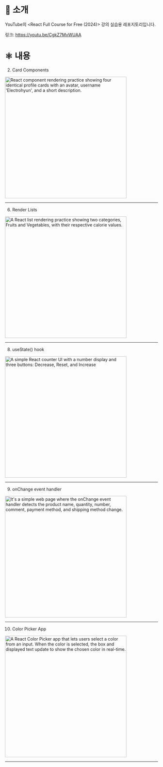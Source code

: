 # 👋 소개



YouTube의 <React Full Course for Free (2024)> 강의 실습용 레포지토리입니다.

링크: https://youtu.be/CgkZ7MvWUAA




# ⚛️ 내용


2. Card Components
<div>
  <img
    src="https://github.com/user-attachments/assets/9c82b1b2-3ded-4c7b-87bd-3b43054e16a1"
    alt="React component rendering practice showing four identical profile cards with an avatar, username 'Electrohyun', and a short description."
    width="400"
  />
</div>

<hr>

6. Render Lists
<div>
  <img
    src="https://github.com/user-attachments/assets/a1b5b2cb-280a-414e-8d90-040f56fbd5c5"
    alt="A React list rendering practice showing two categories, Fruits and Vegetables, with their respective calorie values."
    width="400"
  />
</div>

<hr>

8. useState() hook

<div>
  <img
    src="https://github.com/user-attachments/assets/464c5288-b2fb-4a43-b6fe-52d0a62c1610"
    alt="A simple React counter UI with a number display and three buttons: Decrease, Reset, and Increase"
    width="400"
  />
</div>

<hr>

9. onChange event handler

<div>
  <img
    src="https://github.com/user-attachments/assets/d1c30848-7676-4f38-a34c-ae1a79cbed1a"
    alt="It's a simple web page where the onChange event handler detects the product name, quantity, number, comment, payment method, and shipping method change."
    width="400"
  />
</div>

<hr>

10. Color Picker App

<div>
  <img
    src="https://github.com/user-attachments/assets/a173490a-5b2d-468a-ac5e-60b9ccf99704"
    alt="A React Color Picker app that lets users select a color from an input. When the color is selected, the box and displayed text update to show the chosen color in real-time."
    width="400"
  />
</div>

<hr>

